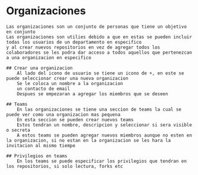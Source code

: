 

# Organizaciones
	Las organizaciones son un conjunto de personas que tiene un objetivo en conjunto
	Las organizaciones son utilies debido a que en estas se pueden incluir todas los usuarios de un departamento en especifico
	y al crear nuevos repositorios en vez de agregar todos los colaboradores se les podra dar acceso a todos aquellos que pertenezcan a una organizacion en especifico

	## Crear una organizacion
		Al lado del icono de usuario se tiene un icono de +, en este se puede seleccionar crear una nueva organizacion
		Se le coloca un nombre a la organizacion
		un contacto de email
		Despues se empezaran a agregar los miembros que se deseen

	## Teams 
		En las organizaciones se tiene una seccion de teams la cual se puede ver como una organizacion mas pequena
		En esta seccion se pueden crear nuevos teams
		Estos tendran un nombre, descripcion y seleccionar si sera visible o secreta
		A estos teams se pueden agregar nuevos miembros aunque no esten en la organizacion, si no estan en la organizacion se les hara la invitacion al mismo tiempo

	## Privilegios en teams
		En los teams se puede especificar los privilegios que tendran en los repositorios, si solo lectura, forks etc